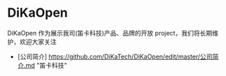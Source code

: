 # DiKaOpen 

 DiKaOpen 作为展示我司(笛卡科技)产品、品牌的开放 project，我们将长期维护，欢迎大家关注

- [公司简介] https://github.com/DiKaTech/DiKaOpen/edit/master/公司简介.md "笛卡科技"
